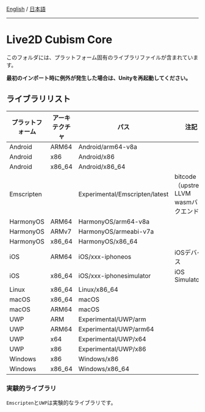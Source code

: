 [English](README.md) / [日本語](README.ja.md)

---

# Live2D Cubism Core

このフォルダには、プラットフォーム固有のライブラリファイルが含まれています。

**最初のインポート時に例外が発生した場合は、Unityを再起動してください。**

## ライブラリリスト

| プラットフォーム | アーキテクチャ | パス | 注記 |
| --- | --- | --- | --- |
| Android | ARM64 | Android/arm64-v8a |   |
| Android | x86 | Android/x86 |   |
| Android | x86_64 | Android/x86_64 |   |
| Emscripten |  | Experimental/Emscripten/latest | bitcode（upstream LLVM wasmバックエンド） |
| HarmonyOS | ARM64 | HarmonyOS/arm64-v8a |   |
| HarmonyOS | ARMv7 | HarmonyOS/armeabi-v7a |  |
| HarmonyOS | x86_64 | HarmonyOS/x86_64 |   |
| iOS | ARM64 | iOS/xxx-iphoneos | iOSデバイス |
| iOS | x86_64 | iOS/xxx-iphonesimulator | iOS Simulator |
| Linux | x86_64 | Linux/x86_64 |   |
| macOS | x86_64 | macOS |   |
| macOS | ARM64 | macOS |   |
| UWP | ARM | Experimental/UWP/arm |   |
| UWP | ARM64 | Experimental/UWP/arm64 |   |
| UWP | x64 | Experimental/UWP/x64 |   |
| UWP | x86 | Experimental/UWP/x86 |   |
| Windows | x86 | Windows/x86 |   |
| Windows | x86_64 | Windows/x86_64 |   |

### 実験的ライブラリ

`Emscripten`と`UWP`は実験的なライブラリです。
